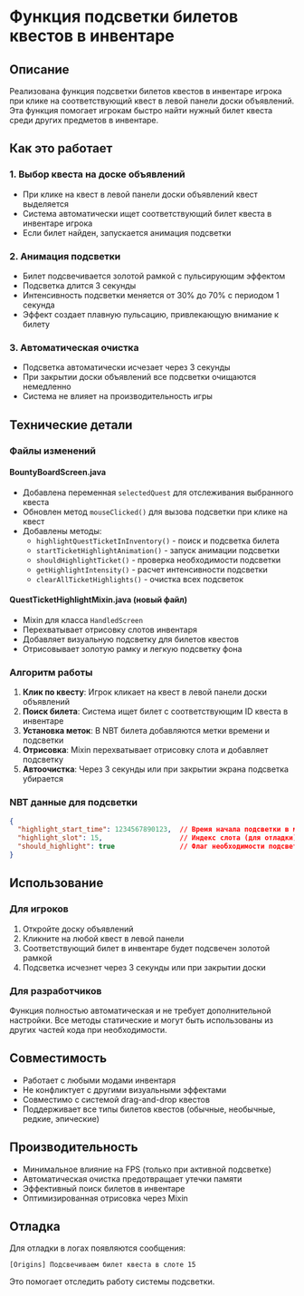 # Функция подсветки билетов квестов в инвентаре

## Описание
Реализована функция подсветки билетов квестов в инвентаре игрока при клике на соответствующий квест в левой панели доски объявлений. Эта функция помогает игрокам быстро найти нужный билет квеста среди других предметов в инвентаре.

## Как это работает

### 1. Выбор квеста на доске объявлений
- При клике на квест в левой панели доски объявлений квест выделяется
- Система автоматически ищет соответствующий билет квеста в инвентаре игрока
- Если билет найден, запускается анимация подсветки

### 2. Анимация подсветки
- Билет подсвечивается золотой рамкой с пульсирующим эффектом
- Подсветка длится 3 секунды
- Интенсивность подсветки меняется от 30% до 70% с периодом 1 секунда
- Эффект создает плавную пульсацию, привлекающую внимание к билету

### 3. Автоматическая очистка
- Подсветка автоматически исчезает через 3 секунды
- При закрытии доски объявлений все подсветки очищаются немедленно
- Система не влияет на производительность игры

## Технические детали

### Файлы изменений

#### BountyBoardScreen.java
- Добавлена переменная `selectedQuest` для отслеживания выбранного квеста
- Обновлен метод `mouseClicked()` для вызова подсветки при клике на квест
- Добавлены методы:
  - `highlightQuestTicketInInventory()` - поиск и подсветка билета
  - `startTicketHighlightAnimation()` - запуск анимации подсветки
  - `shouldHighlightTicket()` - проверка необходимости подсветки
  - `getHighlightIntensity()` - расчет интенсивности подсветки
  - `clearAllTicketHighlights()` - очистка всех подсветок

#### QuestTicketHighlightMixin.java (новый файл)
- Mixin для класса `HandledScreen`
- Перехватывает отрисовку слотов инвентаря
- Добавляет визуальную подсветку для билетов квестов
- Отрисовывает золотую рамку и легкую подсветку фона

### Алгоритм работы

1. **Клик по квесту**: Игрок кликает на квест в левой панели доски объявлений
2. **Поиск билета**: Система ищет билет с соответствующим ID квеста в инвентаре
3. **Установка меток**: В NBT билета добавляются метки времени и подсветки
4. **Отрисовка**: Mixin перехватывает отрисовку слота и добавляет подсветку
5. **Автоочистка**: Через 3 секунды или при закрытии экрана подсветка убирается

### NBT данные для подсветки
```json
{
  "highlight_start_time": 1234567890123,  // Время начала подсветки в миллисекундах
  "highlight_slot": 15,                   // Индекс слота (для отладки)
  "should_highlight": true                // Флаг необходимости подсветки
}
```

## Использование

### Для игроков
1. Откройте доску объявлений
2. Кликните на любой квест в левой панели
3. Соответствующий билет в инвентаре будет подсвечен золотой рамкой
4. Подсветка исчезнет через 3 секунды или при закрытии доски

### Для разработчиков
Функция полностью автоматическая и не требует дополнительной настройки. Все методы статические и могут быть использованы из других частей кода при необходимости.

## Совместимость
- Работает с любыми модами инвентаря
- Не конфликтует с другими визуальными эффектами
- Совместимо с системой drag-and-drop квестов
- Поддерживает все типы билетов квестов (обычные, необычные, редкие, эпические)

## Производительность
- Минимальное влияние на FPS (только при активной подсветке)
- Автоматическая очистка предотвращает утечки памяти
- Эффективный поиск билетов в инвентаре
- Оптимизированная отрисовка через Mixin

## Отладка
Для отладки в логах появляются сообщения:
```
[Origins] Подсвечиваем билет квеста в слоте 15
```

Это помогает отследить работу системы подсветки.